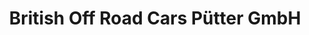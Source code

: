 ---
title: "British Off Road Cars Pütter GmbH"
url: /iserlohn/british-off-road-cars-puetter-gmbh/
shop: Autohaus
---